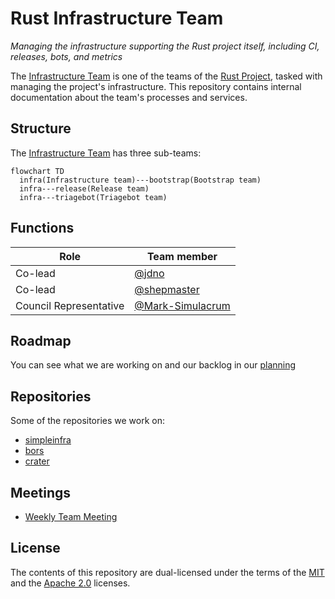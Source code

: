# Rust Infrastructure Team

_Managing the infrastructure supporting the Rust project itself, including CI,
releases, bots, and metrics_

The [Infrastructure Team] is one of the teams of the [Rust Project], tasked with
managing the project's infrastructure. This repository contains internal
documentation about the team's processes and services.

## Structure

The [Infrastructure Team] has three sub-teams:

```mermaid
flowchart TD
  infra(Infrastructure team)---bootstrap(Bootstrap team)
  infra---release(Release team)
  infra---triagebot(Triagebot team)
```

## Functions

<!-- markdownlint-disable MD013 -->

| Role                   | Team member                                            |
| ---------------------- | ------------------------------------------------------ |
| Co-lead                | [@jdno](https://github.com/jdno)                       |
| Co-lead                | [@shepmaster](https://github.com/shepmaster)           |
| Council Representative | [@Mark-Simulacrum](https://github.com/mark-simulacrum) |

<!-- markdownlint-enable MD013 -->

## Roadmap

You can see what we are working on and our backlog in our
[planning](https://github.com/orgs/rust-lang/projects/24/views/1)

## Repositories

Some of the repositories we work on:

- [simpleinfra](https://github.com/rust-lang/simpleinfra)
- [bors](https://github.com/rust-lang/bors)
- [crater](https://github.com/rust-lang/crater)

## Meetings

- [Weekly Team Meeting](./meetings/README.md)

## License

The contents of this repository are dual-licensed under the terms of the
[MIT](./LICENSE-MIT) and the [Apache 2.0](./LICENSE-APACHE) licenses.

[infrastructure team]: https://www.rust-lang.org/governance/teams/infra
[rust project]: https://www.rust-lang.org/
